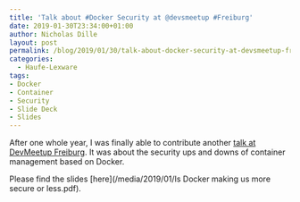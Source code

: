 ```yaml
---
title: 'Talk about #Docker Security at @devsmeetup #Freiburg'
date: 2019-01-30T23:34:00+01:00
author: Nicholas Dille
layout: post
permalink: /blog/2019/01/30/talk-about-docker-security-at-devsmeetup-freiburg/
categories:
  - Haufe-Lexware
tags:
- Docker
- Container
- Security
- Slide Deck
- Slides
---
```

After one whole year, I was finally able to contribute another [talk at DevMeetup Freiburg](https://www.meetup.com/de-DE/Devsmeetup-Freiburg/events/vlftklyzcbnc/). It was about the security ups and downs of container management based on Docker.<!--more-->

Please find the slides [here](/media/2019/01/Is Docker making us more secure or less.pdf).
